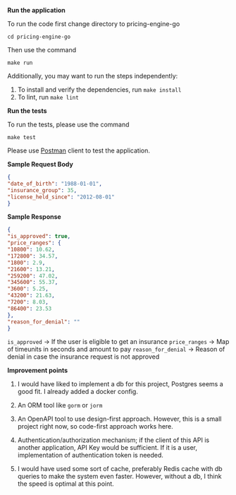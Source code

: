 **Run the application**

To run the code first change directory to pricing-engine-go

`cd pricing-engine-go`

Then use the command
    
`make run`

Additionally, you may want to run the steps independently:
1) To install and verify the dependencies, run `make install`
2) To lint, run `make lint`

**Run the tests**

To run the tests, please use the command 

`make test`

Please use [Postman](https://www.postman.com/downloads/) client to test the application. 

**Sample Request Body**

```json
{
"date_of_birth": "1988-01-01",
"insurance_group": 35,
"license_held_since": "2012-08-01"
}
```

**Sample Response**

```json
{
"is_approved": true,
"price_ranges": {
"10800": 10.62,
"172800": 34.57,
"1800": 2.9,
"21600": 13.21,
"259200": 47.02,
"345600": 55.37,
"3600": 5.25,
"43200": 21.63,
"7200": 8.03,
"86400": 23.53
},
"reason_for_denial": ""
}
```

`is_approved` -> If the user is eligible to get an insurance
`price_ranges` -> Map of timeunits in seconds and amount to pay
`reason_for_denial` -> Reason of denial in case the insurance request is not approved

**Improvement points**

1) I would have liked to implement a db for this project, Postgres seems a good fit. I already added a docker config.

2) An ORM tool like `gorm` or `jorm`

3) An OpenAPI tool to use design-first approach. However, this is a small project right now,
so code-first approach works here.
   
4) Authentication/authorization mechanism; if the client of this API is another application,
API Key would be sufficient. If it is a user, implementation of authentication token is needed.

5) I would have used some sort of cache, preferably Redis cache with db
queries to make the system even faster. However, without a db, I think the speed is optimal at this point.
